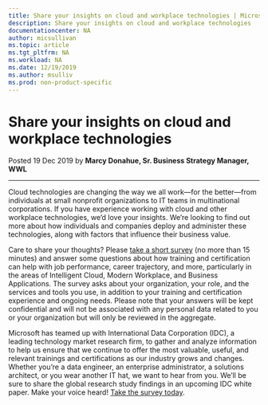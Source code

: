```yaml
---
title: Share your insights on cloud and workplace technologies | Microsoft Docs
description: Share your insights on cloud and workplace technologies
documentationcenter: NA 
author: micsullivan
ms.topic: article
ms.tgt_pltfrm: NA
ms.workload: NA
ms.date: 12/19/2019
ms.author: msulliv
ms.prod: non-product-specific
---
```

# Share your insights on cloud and workplace technologies

Posted 19 Dec 2019 by **Marcy Donahue, Sr. Business Strategy Manager, WWL**

___

Cloud technologies are changing the way we all work—for the better—from individuals at small nonprofit organizations to IT teams in multinational corporations. If you have experience working with cloud and other workplace technologies, we’d love your insights. We’re looking to find out more about how individuals and companies deploy and administer these technologies, along with factors that influence their business value.

Care to share your thoughts? Please [take a short survey](http://selfserve.decipherinc.com/survey/selfserve/2192/190605?list=4#?) (no more than 15 minutes) and answer some questions about how training and certification can help with job performance, career trajectory, and more, particularly in the areas of Intelligent Cloud, Modern Workplace, and Business Applications. The survey asks about your organization, your role, and the services and tools you use, in addition to your training and certification experience and ongoing needs. Please note that your answers will be kept confidential and will not be associated with any personal data related to you or your organization but will only be reviewed in the aggregate.

Microsoft has teamed up with International Data Corporation (IDC), a leading technology market research firm, to gather and analyze information to help us ensure that we continue to offer the most valuable, useful, and relevant trainings and certifications as our industry grows and changes. Whether you’re a data engineer, an enterprise administrator, a solutions architect, or you wear another IT hat, we want to hear from you. We’ll be sure to share the global research study findings in an upcoming IDC white paper. Make your voice heard! [Take the survey today](http://selfserve.decipherinc.com/survey/selfserve/2192/190605?list=4#?).
